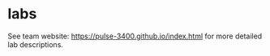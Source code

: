 # labs
See team website: https://pulse-3400.github.io/index.html for more detailed lab descriptions.

